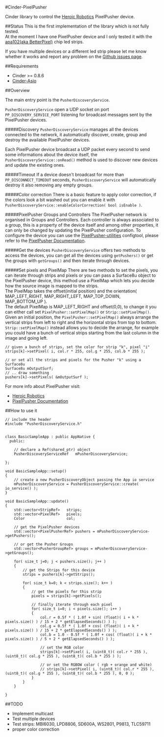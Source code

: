 #Cinder-PixelPusher

Cinder library to control the [Heroic Robotics](http://www.heroicrobotics.com/) PixelPusher device.

##Status
This is the first implementation of the library which is not fully tested.  
At the moment I have one PixelPusher device and I only tested it with the [apa102(aka BetterPixel)](http://www.illumn.com/pixelpusher-and-led-strips/pixelpusher-strip-betterpixel-72-ip67.html) chip led strips.

If you have multiple devices or a different led strip please let me know whether it works and report any problem on the [Github issues page](https://github.com/q-depot/Cinder-PixelPusher/issues). 


##Requirements

* Cinder >= 0.8.6
* [Cinder-Asio](https://github.com/BanTheRewind/Cinder-Asio)


##Overview

The main entry point is the `PusherDiscoveryService`.  

`PusherDiscoveryService` open a UDP socket on port `PP_DISCOVERY_SERVICE_PORT` listening for broadcast messages sent by the PixelPusher devices.

#####Discovery
`PusherDiscoveryService` manages all the devices connected to the network, it automatically discover, create, group and destroy the available PixelPusher devices.

Each PixelPusher device broadcast a UDP packet every second to send some informations about the device itself, the `PusherDiscoveryService::onRead()` method is used to discover new devices and update the existing ones.

#####Timeout
If a device doesn't broadcast for more than `PP_DISCONNECT_TIMEOUT` seconds, `PusherDiscoveryService` will automatically destroy it also removing any empty groups.

#####Color correction
There is a basic feature to apply color correction, if the colors look a bit washed out you can enable it with `PusherDiscoveryService::enableColorCorrection( bool isEnable )`.

#####PixelPusher Groups and Controllers
The PixelPusher network is organised in Groups and Controllers. Each controller is always associated to a group, this is a property of the device itself and among other properties, it can only be changed by updating the PixelPusher configuration. To configure the device you can use the [PixelPusher-utilities](https://github.com/jasstrong/PixelPusher-utilities) configtool, please refer to the [PixelPusher Documentation](https://sites.google.com/a/heroicrobot.com/pixelpusher/home).

#####Get the devices
`PusherDiscoveryService` offers two methods to access the devices, you can get all the devices using `getPushers()` or get the groups with `getGroups()` and then iterate through devices.

#####Set pixels and PixelMap
There are two methods to set the pixels, you can iterate through strips and pixels or you can pass a Surface8u object to the PixelPusher device, this method use a PixelMap which lets you decide how  the source image is mapped to the strips.  
The PixelMap takes the offset(initial position) and the orientation( MAP_LEFT_RIGHT, MAP_RIGHT_LEFT, MAP_TOP_DOWN, MAP_BOTTOM_UP ).  
The default PixelMap is MAP_LEFT_RIGHT and offset(0,0), to change it you can either call set `PixelPusher::setPixelMap()` or `Strip::setPixelMap()`.  
Given an initial position, the `PixelPusher::setPixelMap()` always arrange the vertical strips from left to right and the horizontal strips from top to bottom.  
`Strip::setPixelMap()` instead allows you to decide the arrange, for example you could have a bunch of vertical strips starting from the last column in the image and going left.

```
// given a bunch of strips, set the color for strip "k", pixel "i"
strips[k]->setPixel( i, col.r * 255, col.g * 255, col.b * 255 );

// or set all the strips and pixels for the Pusher "k" using a Surface8u
Surface8u mOutputSurf;
// .. draw something
pushers[k]->setPixels( &mOutputSurf );
```

For more info about PixelPusher visit:  
* [Heroic Robotics](http://www.heroicrobotics.com)  
* [PixelPusher Documentation](https://sites.google.com/a/heroicrobot.com/pixelpusher/home)


##How to use it

```
// include the header
#include "PusherDiscoveryService.h"


class BasicSampleApp : public AppNative {
  public:

	// declare a Ref(shared_ptr) object
    PusherDiscoveryServiceRef   mPusherDiscoveryService;
    
};
```

```
void BasicSampleApp::setup()
{
	// create a new PusherDiscoveryObject passing the App io service
    mPusherDiscoveryService = PusherDiscoveryService::create( io_service() );
}
```

```
void BasicSampleApp::update()
{
    std::vector<StripRef>	strips;
    std::vector<PixelRef>	pixels;
    Color					col;

	// get the PixelPusher devices
	std::vector<PixelPusherRef> pushers = mPusherDiscoveryService->getPushers();

	// or get the Pusher Groups
	std::vector<PusherGroupRef> groups = mPusherDiscoveryService->getGroups();
    
    for( size_t j=0; j < pushers.size(); j++ )
    {
        // get the Strips for this device
        strips = pushers[k]->getStrips();

        for( size_t k=0; k < strips.size(); k++ )
        {
        	// get the pixels for this strip
            pixels = strips[k]->getPixels();

            // finally iterate through each pixel
            for( size_t i=0; i < pixels.size(); i++ )
            {
                col.r = 0.5f * ( 1.0f + sin( (float)( i + k * pixels.size() ) / 15 + 2 * getElapsedSeconds() ) );
                col.g = 0.5f * ( 1.0f + cos( (float)( i + k * pixels.size() ) / 15 + 2 * getElapsedSeconds() ) );
                col.b = 1.0 - 0.5f * ( 1.0f + cos( (float)( i + k * pixels.size() ) / 5 + 2 * getElapsedSeconds() ) );
                
                // set the RGB color
                strips[k]->setPixel( i, (uint8_t)( col.r * 255 ), (uint8_t)( col.g * 255 ), (uint8_t)( col.b * 255 ) );

                // or set the RGBOW color ( rgb + orange and white)
                // strips[k]->setPixel( i, (uint8_t)( col.r * 255 ), (uint8_t)( col.g * 255 ), (uint8_t)( col.b * 255 ), 0, 0 );
            }
        }
    }

}
```

##TODO

* Implement multicast
* Test multiple devices
* Test strips: MBI6030, LPD8806, SD600A, WS2801, P9813, TLC59711
* proper color correction

